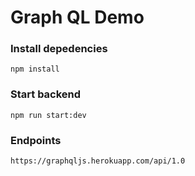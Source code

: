# Graph QL Demo

### Install depedencies


```
npm install
```

### Start backend

```
npm run start:dev
```

### Endpoints

```
https://graphqljs.herokuapp.com/api/1.0
```
